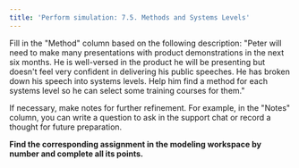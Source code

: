 ```yaml
---
title: 'Perform simulation: 7.5. Methods and Systems Levels'
---
```


Fill in the "Method" column based on the following description: "Peter will need to make many presentations with product demonstrations in the next six months. He is well-versed in the product he will be presenting but doesn't feel very confident in delivering his public speeches. He has broken down his speech into systems levels. Help him find a method for each systems level so he can select some training courses for them."

If necessary, make notes for further refinement. For example, in the "Notes" column, you can write a question to ask in the support chat or record a thought for future preparation.

**Find the corresponding assignment in the modeling workspace by number and complete all its points.**